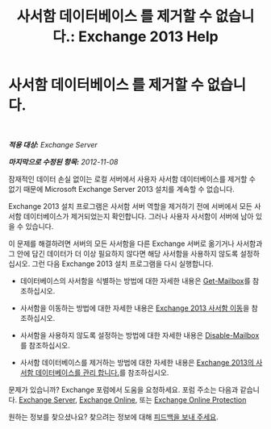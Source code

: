 ﻿---
title: '사서함 데이터베이스 를 제거할 수 없습니다.: Exchange 2013 Help'
TOCTitle: 사서함 데이터베이스 를 제거할 수 없습니다.
ms:assetid: 5881e4c0-c2e2-48db-84b4-7f9ce3cf46a7
ms:mtpsurl: https://technet.microsoft.com/ko-kr/library/ms.exch.setupreadiness.unwillingtoremovemailboxdatabase(v=EXCHG.150)
ms:contentKeyID: 50483167
ms.date: 05/22/2018
mtps_version: v=EXCHG.150
ms.translationtype: MT
---

# 사서함 데이터베이스 를 제거할 수 없습니다.

 

_**적용 대상:** Exchange Server_

_**마지막으로 수정된 항목:** 2012-11-08_

잠재적인 데이터 손실 없이는 로컬 서버에서 사용자 사서함 데이터베이스를 제거할 수 없기 때문에 Microsoft Exchange Server 2013 설치를 계속할 수 없습니다.

Exchange 2013 설치 프로그램은 사서함 서버 역할을 제거하기 전에 서버에서 모든 사서함 데이터베이스가 제거되었는지 확인합니다. 그러나 사용자 사서함이 서버에 남아 있을 수 있습니다.

이 문제를 해결하려면 서버의 모든 사서함을 다른 Exchange 서버로 옮기거나 사서함과 그 안에 담긴 데이터가 더 이상 필요하지 않다면 해당 사서함을 사용하지 않도록 설정하십시오. 그런 다음 Exchange 2013 설치 프로그램을 다시 실행합니다.

  - 데이터베이스의 사서함을 식별하는 방법에 대한 자세한 내용은 [Get-Mailbox](https://technet.microsoft.com/ko-kr/library/bb123685\(v=exchg.150\))를 참조하십시오.

  - 사서함을 이동하는 방법에 대한 자세한 내용은 [Exchange 2013 사서함 이동](mailbox-moves-in-exchange-2013-exchange-2013-help.md)을 참조하십시오.

  - 사서함을 사용하지 않도록 설정하는 방법에 대한 자세한 내용은 [Disable-Mailbox](https://technet.microsoft.com/ko-kr/library/aa997210\(v=exchg.150\))를 참조하십시오.

  - 사서함 데이터베이스를 제거하는 방법에 대한 자세한 내용은 [Exchange 2013의 사서함 데이터베이스를 관리 합니다.](manage-mailbox-databases-in-exchange-2013-exchange-2013-help.md)를 참조하십시오.

문제가 있습니까? Exchange 포럼에서 도움을 요청하세요. 포럼 주소는 다음과 같습니다. [Exchange Server](https://go.microsoft.com/fwlink/p/?linkid=60612), [Exchange Online](https://go.microsoft.com/fwlink/p/?linkid=267542), 또는 [Exchange Online Protection](https://go.microsoft.com/fwlink/p/?linkid=285351)

원하는 정보를 찾으셨나요? 찾으려는 정보에 대해 [피드백을 보내 주세요](mailto:exsetuphelpfeedback@microsoft.com?subject=exchange%202013%20setup%20help%20feedback).

